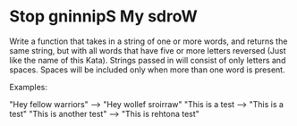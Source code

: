 # Stop gninnipS My sdroW

Write a function that takes in a string of one or more words, and returns the same string, but with all words that have five or more letters reversed (Just like the name of this Kata). Strings passed in will consist of only letters and spaces. Spaces will be included only when more than one word is present.

Examples:

"Hey fellow warriors"  --> "Hey wollef sroirraw"
"This is a test        --> "This is a test"
"This is another test" --> "This is rehtona test"
